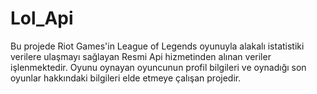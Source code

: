 # Lol_Api
Bu projede Riot Games'in League of Legends oyunuyla alakalı istatistiki verilere ulaşmayı sağlayan Resmi Api hizmetinden alınan veriler işlenmektedir. Oyunu oynayan oyuncunun profil bilgileri ve oynadığı son oyunlar hakkındaki bilgileri elde etmeye çalışan projedir.
